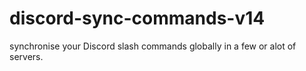 # discord-sync-commands-v14
synchronise your Discord slash commands globally in a few or alot of servers.
